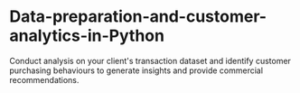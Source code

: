 # Data-preparation-and-customer-analytics-in-Python
Conduct analysis on your client's transaction dataset and identify customer purchasing behaviours to generate insights and provide commercial recommendations.
